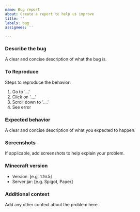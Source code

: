 ```yaml
---
name: Bug report
about: Create a report to help us improve
title: ''
labels: bug
assignees: ''

---
```


### Describe the bug

A clear and concise description of what the bug is.

### To Reproduce

Steps to reproduce the behavior:
 1. Go to '...'
 2. Click on '....'
 3. Scroll down to '....'
 4. See error

### Expected behavior

A clear and concise description of what you expected to happen.

### Screenshots

If applicable, add screenshots to help explain your problem.

### Minecraft version

 - Version: [e.g. 1.16.5]
 - Server jar: [e.g. Spigot, Paper]

### Additional context

Add any other context about the problem here.